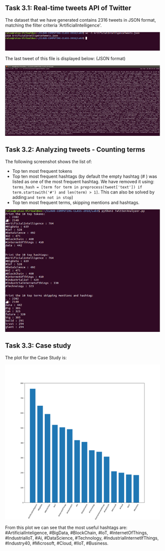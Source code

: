 ## Task 3.1: Real-time tweets API of Twitter ##

The dataset that we have generated contains 2316 tweets in JSON format, matching the filter criteria 'ArtificialIntelligence'.

![alt text](https://github.com/ferdidolot/CLOUD-COMPUTING-CLASS-2018/blob/master/Lab3/Lab3.1_Output1.png)

The last tweet of this file is displayed below: (JSON format)

![alt text](https://github.com/ferdidolot/CLOUD-COMPUTING-CLASS-2018/blob/master/Lab3/Lab3.1_Output2.png)


## Task 3.2: Analyzing tweets - Counting terms ##

The following screenshot shows the list of:

* Top ten most frequent tokens
* Top ten most frequent hashtags (by default the empty hashtag (# ) was listed as one of the most frequent hashtag. We have removed it using: ` terms_hash = [term for term in preprocess(tweet['text'])
                      if term.startswith('#') and len(term) > 1]`. This can also be solved by adding:`and term not in stop`)
* Top ten most frequent terms, skipping mentions and hashtags.

![alt text](https://github.com/ferdidolot/CLOUD-COMPUTING-CLASS-2018/blob/master/Lab3/Lab3.2_Output.png)

## Task 3.3: Case study ##

The plot for the Case Study is:


![alt text](https://github.com/ferdidolot/CLOUD-COMPUTING-CLASS-2018/blob/master/Lab3/CaseStudy.png)

From this plot we can see that the most useful hashtags are: #ArtificialInteligence, #BigData, #BlockChain, #IoT, #InternetOfThings, #IndustrialIoT, #Ai, #DataScience, #Technology, #IndustrialInternetIfThings, #Industry40, #Microsoft, #Cloud, #IIoT, #Business.
